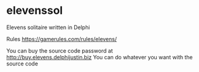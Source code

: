 # elevenssol
Elevens solitaire written in Delphi

Rules https://gamerules.com/rules/elevens/

You can buy the source code password at http://buy.elevens.delphijustin.biz
You can do whatever you want with the source code
